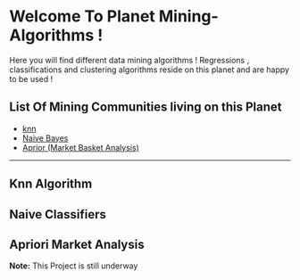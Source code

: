# Welcome To Planet Mining-Algorithms !

Here you will find different data mining algorithms ! Regressions , classifications and clustering algorithms reside on this planet and are happy to be used !

## <a name="list-index">List Of Mining Communities living on this Planet</a>
* [knn](#knn)
* [Naive Bayes](#naive)
* [Aprior (Market Basket Analysis)](#aprior)

----

## <a name="knn">Knn Algorithm</a>




## <a name="naive">Naive Classifiers</a>


## <a name="aprior">Apriori Market Analysis</a>


**Note:** This Project is still underway
